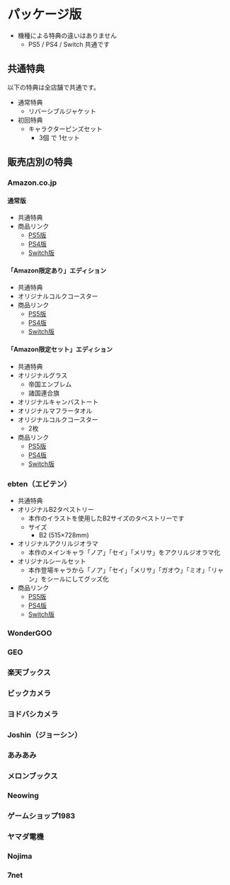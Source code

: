 # パッケージ版

- 機種による特典の違いはありません
  - PS5 / PS4 / Switch 共通です

## 共通特典

以下の特典は全店舗で共通です。

- 通常特典
  - リバーシブルジャケット
- 初回特典
  - キャラクターピンズセット
    - 3個 で 1セット

## 販売店別の特典

### Amazon.co.jp

#### 通常版
- 共通特典
- 商品リンク
  - [PS5版](https://www.amazon.co.jp/dp/B0CJ8SK8SQ)
  - [PS4版](https://www.amazon.co.jp/dp/B0CJ8VGWV8)
  - [Switch版](https://www.amazon.co.jp/dp/B0CJ8QH9WT)

#### 「Amazon限定あり」エディション
- 共通特典
- オリジナルコルクコースター
- 商品リンク
  - [PS5版](https://www.amazon.co.jp/dp/B0CJ8S7GLV)
  - [PS4版](https://www.amazon.co.jp/dp/B0CJ8SPN5F)
  - [Switch版](https://www.amazon.co.jp/dp/B0CJ8S4W8T)

#### 「Amazon限定セット」エディション
- 共通特典
- オリジナルグラス
  - 帝国エンブレム
  - 諸国連合旗
- オリジナルキャンバストート
- オリジナルマフラータオル
- オリジナルコルクコースター
  - 2枚
- 商品リンク
  - [PS5版](https://www.amazon.co.jp/dp/B0CJ8TF72V)
  - [PS4版](https://www.amazon.co.jp/dp/B0CJ8SDSQK)
  - [Switch版](https://www.amazon.co.jp/dp/B0CJ8TNCB4)
### ebten（エビテン）
- 共通特典
- オリジナルB2タペストリー
  - 本作のイラストを使用したB2サイズのタペストリーです
  - サイズ
    - B2 (515×728mm)
- オリジナルアクリルジオラマ
  - 本作のメインキャラ「ノア」「セイ」「メリサ」をアクリルジオラマ化
- オリジナルシールセット
  - 本作登場キャラから「ノア」「セイ」「メリサ」「ガオウ」「ミオ」「リャン」をシールにしてグッズ化
- 商品リンク
  - [PS5版](https://ebten.jp/p/7015024042301)
  - [PS4版](https://ebten.jp/p/7015023012622)
  - [Switch版](https://ebten.jp/p/7015024042303)

### WonderGOO

### GEO

### 楽天ブックス

### ビックカメラ

### ヨドバシカメラ

### Joshin（ジョーシン）

### あみあみ

### メロンブックス

### Neowing

### ゲームショップ1983

### ヤマダ電機

### Nojima

### 7net
